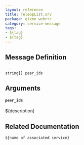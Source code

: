 ```yaml
---
layout: reference
title: TeleopList.srv
package: gizmo_webrtc
category: service-message
tags: 
- ${tag}
- ${tag} 
---
```


## Message Definition
```
---
string[] peer_ids
```

## Arguments
#### `peer_ids`
${description}

## Related Documentation
``${name of associated service}``  
